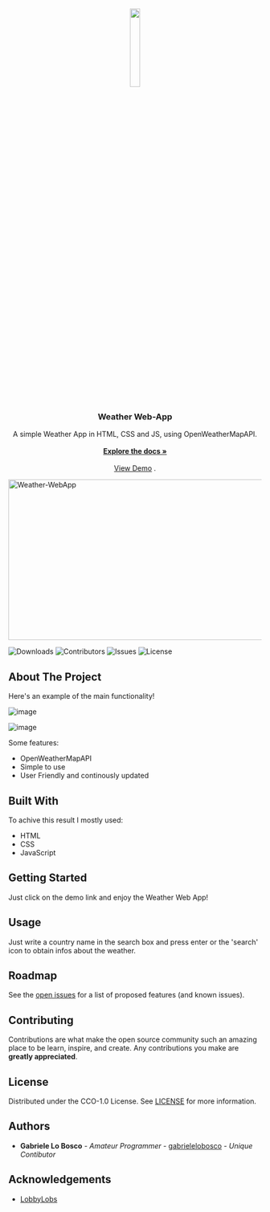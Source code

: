 <br/>
<p align="center">
  <a href="https://github.com/gabrielelobosco/Weather-WebApp">
     <image src="https://github.com/gabrielelobosco/Weather-WebApp/assets/54267726/c605fc17-d08d-4947-866e-5ccd2b41db2c" style="width:20%;height:20%">
  </a>

  <h3 align="center">Weather Web-App</h3>

  <p align="center">
    A simple Weather App in HTML, CSS and JS, using OpenWeatherMapAPI.
    <br/>
    <br/>
    <a href="https://github.com/LobbyLobs/Weather-WebApp"><strong>Explore the docs »</strong></a>
    <br/>
    <br/>
    <a href="https://gabrielelobosco.github.io/Weather-WebApp">View Demo</a>
    .
  </p>
</p>

<img src="https://socialify.git.ci/gabrielelobosco/Weather-WebApp/image?font=Raleway&language=1&name=1&owner=1&pattern=Plus&stargazers=1&theme=Dark" alt="Weather-WebApp" width="640" height="320"/>
  
![Downloads](https://img.shields.io/github/downloads/gabrielelobosco/Weather-WebApp/total) ![Contributors](https://img.shields.io/github/contributors/gabrielelobosco/Weather-WebApp?color=dark-green) ![Issues](https://img.shields.io/github/issues/gabrielelobosco/Weather-WebApp) ![License](https://img.shields.io/github/license/gabrielelobosco/Weather-WebApp) 

## About The Project

Here's an example of the main functionality! 

![image](https://github.com/gabrielelobosco/Weather-WebApp/assets/54267726/176acf8d-9adb-4e7d-b151-c3ec7d851e44)

![image](https://github.com/gabrielelobosco/Weather-WebApp/assets/54267726/c398d63d-3a37-4195-83e2-b45bed2a43d9)

Some features:

* OpenWeatherMapAPI
* Simple to use
* User Friendly and continously updated

## Built With

To achive this result I mostly used:

* HTML
* CSS
* JavaScript

## Getting Started

Just click on the demo link and enjoy the Weather Web App!

## Usage

Just write a country name in the search box and press enter or the 'search' icon to obtain infos about the weather.

## Roadmap

See the [open issues](https://github.com/gabrielelobosco/Weather-WebApp/issues) for a list of proposed features (and known issues).

## Contributing

Contributions are what make the open source community such an amazing place to be learn, inspire, and create. Any contributions you make are **greatly appreciated**.

## License

Distributed under the CCO-1.0 License. See [LICENSE](https://github.com/gabrielelobosco/Weather-WebApp/blob/main/LICENSE.md) for more information.

## Authors

* **Gabriele Lo Bosco** - *Amateur Programmer* - [gabrielelobosco](https://github.com/gabrielelobosco/) - *Unique Contibutor*

## Acknowledgements

* [LobbyLobs](https://github.com/gabrielelobosco/)
